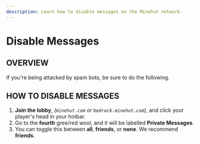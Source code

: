 ```yaml
---
description: Learn how to disable messages on the Minehut network.
---
```


# Disable Messages

## OVERVIEW

If you're being attacked by spam bots, be sure to do the following.

## HOW TO DISABLE MESSAGES

1. **Join the lobby**, *(`minehut.com` or `bedrock.minehut.com`)*, and click your player's head in your hotbar.
2. Go to the **fourth** gree/red wool, and it will be labelled **Private Messages**.
3. You can toggle this between **all**, **friends**, or **none**. We recommend **friends**.

